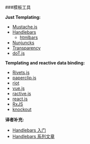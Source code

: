 ###模板工具

**Just Templating:**

* [Mustache.js](https://github.com/janl/mustache.js)
* [Handlebars](http://handlebarsjs.com/)
    * [htmlbars](https://github.com/tildeio/htmlbars)
* [Nunjuncks](http://mozilla.github.io/nunjucks/)
* [Transparency](http://leonidas.github.io/transparency/)
* [doT.js](http://olado.github.io/doT/)

**Templating and reactive data binding:**

* [Rivets.js](http://rivetsjs.com)
* [paperclip.js](http://paperclipjs.com)
* [riot](http://riotjs.com/)
* [vue.js](http://vuejs.org)
* [ractive.js](http://www.ractivejs.org)
* [react.js](https://facebook.github.io/react/index.html)
* [RxJS](https://github.com/Reactive-Extensions/RxJS)
* [knockout](http://knockoutjs.com/index.html)

**译者补充:**

* [Handlebars 入门](http://www.ido321.com/1629.html)
* [Handlebars 系列文章](http://jaskokoyn.com/handlebars-js-tutorial-series/)